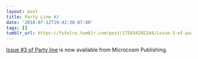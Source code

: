 ```yaml
---
layout: post
title: Party Line #3
date: '2018-07-12T19:42:38-07:00'
tags: []
tumblr_url: https://futelco.tumblr.com/post/175834292244/issue-3-of-party-line-is-now-available-from
---
```

[Issue #3 of Party line](https://microcosmpublishing.com/catalog/zines/9975) is now available from Microcosm Publishing.

